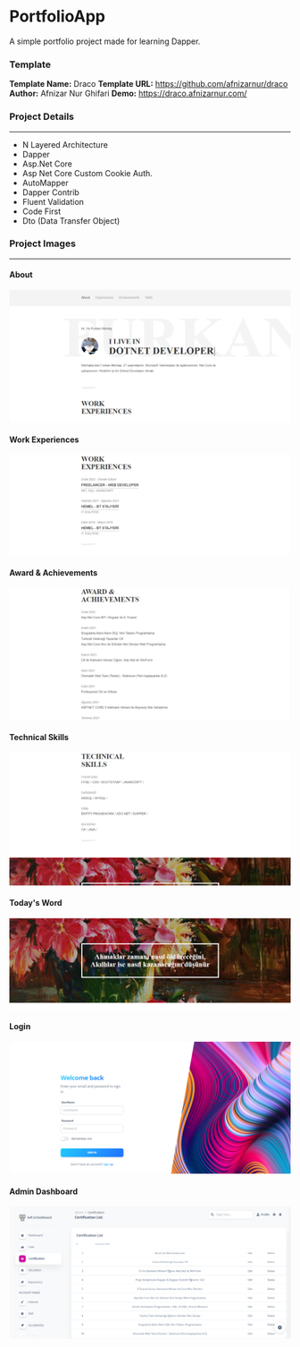 # PortfolioApp
A simple portfolio project made for learning Dapper.

### Template
**Template Name:** Draco
**Template URL:** https://github.com/afnizarnur/draco
**Author:** Afnizar Nur Ghifari
**Demo:** https://draco.afnizarnur.com/

### Project Details
------------
- N Layered Architecture
- Dapper
- Asp.Net Core
- Asp Net Core Custom Cookie Auth.
- AutoMapper
- Dapper Contrib
- Fluent Validation
- Code First
- Dto (Data Transfer Object)

### Project Images
------------
#### About
![github](/PortfolioApp.Web/wwwroot/Project_Images/1.PNG)

#### Work Experiences
![github](/PortfolioApp.Web/wwwroot/Project_Images/2.PNG)

#### Award & Achievements
![github](/PortfolioApp.Web/wwwroot/Project_Images/3.PNG)

#### Technical Skills
![github](/PortfolioApp.Web/wwwroot/Project_Images/4.PNG)

#### Today's Word
![github](/PortfolioApp.Web/wwwroot/Project_Images/5.PNG)

#### Login
![github](/PortfolioApp.Web/wwwroot/Project_Images/6.PNG)

#### Admin Dashboard
![github](/PortfolioApp.Web/wwwroot/Project_Images/7.PNG)
